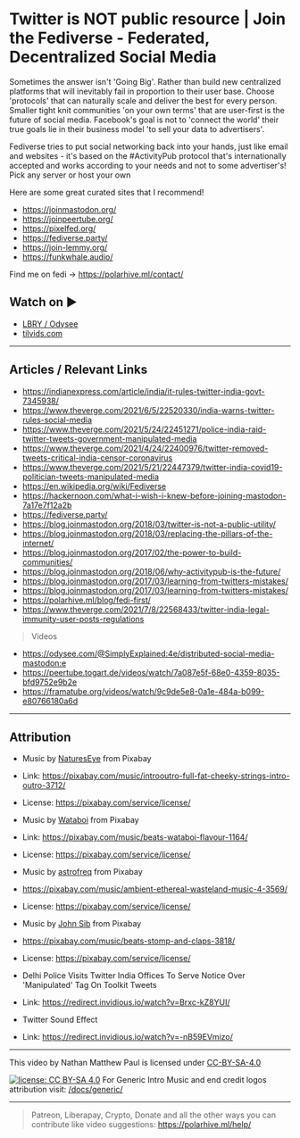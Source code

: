 # Twitter is NOT public resource | Join the Fediverse - Federated, Decentralized Social Media

Sometimes the answer isn't 'Going Big'. Rather than build new centralized platforms that will inevitably fail in proportion to their user base. Choose 'protocols' that can naturally scale and deliver the best for every person. Smaller tight knit communities 'on your own terms' that are user-first is the future of social media. Facebook's goal is not to 'connect the world' their true goals lie in their business model 'to sell your data to advertisers'.

Fediverse tries to put social networking back into your hands, just like email and websites - it's based on the #ActivityPub protocol that's internationally accepted and works according to your needs and not to some advertiser's! Pick any server or host your own

Here are some great curated sites that I recommend!

- <https://joinmastodon.org/>
- <https://joinpeertube.org/>
- <https://pixelfed.org/>
- <https://fediverse.party/>
- <https://join-lemmy.org/>
- <https://funkwhale.audio/>

Find me on fedi -> <https://polarhive.ml/contact/>

## Watch on ▶️

- [LBRY / Odysee](https://odysee.com/@polarhive:e/twitter-is-not-public-resource-join-the-fediverse:8)
- [tilvids.com](https://tilvids.com/videos/watch/95c5b274-dddd-4918-852e-247abfe42e02)

---

## Articles / Relevant Links

- <https://indianexpress.com/article/india/it-rules-twitter-india-govt-7345938/>
- <https://www.theverge.com/2021/6/5/22520330/india-warns-twitter-rules-social-media>
- <https://www.theverge.com/2021/5/24/22451271/police-india-raid-twitter-tweets-government-manipulated-media>
- <https://www.theverge.com/2021/4/24/22400976/twitter-removed-tweets-critical-india-censor-coronavirus>
- <https://www.theverge.com/2021/5/21/22447379/twitter-india-covid19-politician-tweets-manipulated-media>
- <https://en.wikipedia.org/wiki/Fediverse>
- <https://hackernoon.com/what-i-wish-i-knew-before-joining-mastodon-7a17e7f12a2b>
- <https://fediverse.party/>
- <https://blog.joinmastodon.org/2018/03/twitter-is-not-a-public-utility/>
- <https://blog.joinmastodon.org/2018/03/replacing-the-pillars-of-the-internet/>
- <https://blog.joinmastodon.org/2017/02/the-power-to-build-communities/>
- <https://blog.joinmastodon.org/2018/06/why-activitypub-is-the-future/>
- <https://blog.joinmastodon.org/2017/03/learning-from-twitters-mistakes/>
- <https://blog.joinmastodon.org/2017/03/learning-from-twitters-mistakes/>
- <https://polarhive.ml/blog/fedi-first/>
- <https://www.theverge.com/2021/7/8/22568433/twitter-india-legal-immunity-user-posts-regulations>

> Videos

- <https://odysee.com/@SimplyExplained:4e/distributed-social-media-mastodon:e>
- <https://peertube.togart.de/videos/watch/7a087e5f-68e0-4359-8035-bfd9752e9b2e>
- <https://framatube.org/videos/watch/9c9de5e8-0a1e-484a-b099-e80766180a6d>

---

## Attribution

- Music by [NaturesEye](https://pixabay.com/users/natureseye-18615106/) from Pixabay
- Link: <https://pixabay.com/music/introoutro-full-fat-cheeky-strings-intro-outro-3712/>
- License: <https://pixabay.com/service/license/>

- Music by [Wataboi](https://pixabay.com/users/wataboi-12344345/) from Pixabay
- Link: <https://pixabay.com/music/beats-wataboi-flavour-1164/>
- License: <https://pixabay.com/service/license/>

- Music by [astrofreq](https://pixabay.com/users/astrofreq-19902647/) from Pixabay
- <https://pixabay.com/music/ambient-ethereal-wasteland-music-4-3569/>
- License: <https://pixabay.com/service/license/>

- Music by [John Sib](https://pixabay.com/users/john_sib-15655402/) from Pixabay
- <https://pixabay.com/music/beats-stomp-and-claps-3818/>
- License: <https://pixabay.com/service/license/>

- Delhi Police Visits Twitter India Offices To Serve Notice Over 'Manipulated' Tag On Toolkit Tweets
- Link: <https://redirect.invidious.io/watch?v=Brxc-kZ8YUI/>

- Twitter Sound Effect
- Link: <https://redirect.invidious.io/watch?v=-nB59EVmizo/>

---
This video by Nathan Matthew Paul is licensed under [CC-BY-SA-4.0](https://creativecommons.org/licenses/by-sa/4.0/)

[![license: CC BY-SA 4.0](https://polarhive.ml/assets/badges/cc-by-sa-4.svg)](https://creativecommons.org/licenses/by-sa/4.0/)
For Generic Intro Music and end credit logos attribution visit: [/docs/generic/](https://codeberg.org/polarhive/videos/src/branch/main/docs/generic/)

---
> Patreon, Liberapay, Crypto, Donate and all the other ways you can contribute like video suggestions: <https://polarhive.ml/help/>
